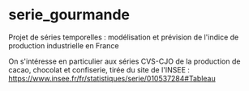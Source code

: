 # serie_gourmande
Projet de séries temporelles : modélisation et prévision de l'indice de production industrielle en France

On s'intéresse en particulier aux séries CVS-CJO de la production de cacao, chocolat et confiserie, tirée du site de l'INSEE : https://www.insee.fr/fr/statistiques/serie/010537284#Tableau


